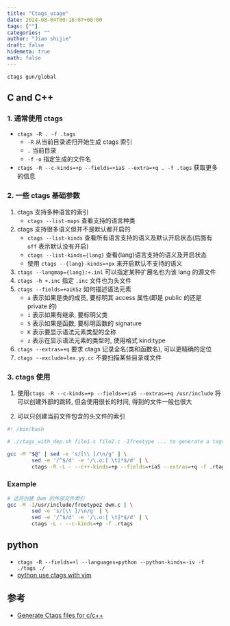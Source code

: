 ```yaml
---
title: "Ctags_usage"
date: 2024-08-04T00:18:07+08:00
tags: [""]
categories: ""
author: "Jiao shijie"
draft: false
hidemeta: true
math: false
---
```


`ctags gun/global`

## C and C++

### 1. 通常使用 ctags

- `ctags -R . -f .tags`
  - `-R` 从当前目录递归开始生成 ctags 索引
  - `.` 当前目录
  - `-f` `-o` 指定生成的文件名
- `ctags -R --c-kinds=+p --fields=+iaS --extra=+q . -f .tags` 获取更多的信息

### 2. 一些 ctags 基础参数

1. ctags 支持多种语言的索引
   - `ctags --list-maps` 查看支持的语言种类
2. ctags 支持很多语义但并不是默认都开启的
   - `ctags --list-kinds` 查看所有语言支持的语义及默认开启状态(后面有 `off` 表示默认没有开启)
   - `ctags --list-kinds={lang}` 查看{lang}语言支持的语义及开启状态
   - 使用 `ctags --{lang}-kinds=+px` 来开启默认不支持的语义
3. `ctags --langmap={lang}:+.inl` 可以指定某种扩展名也为该 lang 的源文件
4. `ctags -h +.inc` 指定 `.inc` 文件也为头文件
5. `ctags --fields=+aiKSz` 如何描述语法元素
   - `a` 表示如果是类的成员, 要标明其 access 属性(即是 public 的还是 private 的)
   - `i` 表示如果有继承, 要标明父类
   - `S` 表示如果是函数, 要标明函数的 signature
   - `K` 表示要显示语法元素类型的全称
   - `z` 表示在显示语法元素的类型时, 使用格式 kind:type
6. `ctags --extras=+q` 要求 ctags 记录全名(类和函数名), 可以更精确的定位
7. `ctags --exclude=lex.yy.cc` 不要扫描某些目录或文件

### 3. ctags 使用

1. 使用`ctags -R --c-kinds=+p --fields=+iaS --extras=+q /usr/include` 将可以创建外部的跳转, 但会使用很长的时间, 得到的文件一般也很大

2. 可以只创建当前文件包含的头文件的索引

``` sh
#! /bin/bash

# ./ctags_with_dep.sh file1.c file2.c -Ifreetype ... to generate a tags file for these files.

gcc -M "$@" | sed -e 's/[\\ ]/\n/g' | \
        sed -e '/^$/d' -e '/\.o:[ \t]*$/d' | \
        ctags -R -L - --c++-kinds=+p --fields=+iaS --extras=+q -f .rtags
```

### Example

```sh
# 这将创建 dwm 的外部文件索引
gcc -M -I/usr/include/freetype2 dwm.c | \
        sed -e 's/[\\ ]/\n/g' | \
        sed -e '/^$/d' -e '/\.o:[ \t]*$/d' | \
        ctags -L - --c-kinds=+p -f .rtags
```

## python

- `ctags -R --fields=+l --languages=python --python-kinds=-iv -f ./tags ./`
- [python use ctags with vim](https://www.codeunderscored.com/list-the-python-kinds-in-ctags/)

## 参考

- [Generate Ctags files for c/c++](https://www.topbug.net/blog/2012/03/17/generate-ctags-files-for-c-slash-c-plus-plus-source-files-and-all-of-their-included-header-files/)
